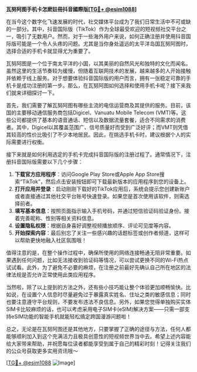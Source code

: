 **瓦努阿图手机卡怎麽註冊抖音國際版[[TG💪+ @esim1088](https://t.me/s/esim1088)]**

在当今这个数字化飞速发展的时代，社交媒体平台成为了我们日常生活中不可或缺的一部分。其中，抖音国际版（TikTok）作为全球最受欢迎的短视频社交平台之一，吸引了无数用户。然而，对于一些海外用户来说，如何正确注册并使用抖音国际版可能是一个令人头疼的问题。尤其是当你身处遥远的太平洋岛国瓦努阿图时，选择合适的手机卡就显得尤为重要了。

瓦努阿图是一个位于南太平洋的小国，以其美丽的自然风光和独特的文化而闻名。虽然这里的生活节奏较为缓慢，但随着互联网技术的发展，越来越多的人开始接触并依赖于线上服务。对于想要体验抖音国际版的用户而言，拥有一张稳定可靠的手机卡是成功注册的第一步。那么，在瓦努阿图如何选择和使用手机卡呢？接下来我们就来详细探讨一下。

首先，我们需要了解瓦努阿图有哪些主流的电信运营商及其提供的服务。目前，该国的主要移动通信服务商包括Digicel、Vanuatu Mobile Telecom (VMT)等。这些公司都提供了基本的语音通话、短信以及数据流量套餐，适合不同需求的消费者。其中，Digicel以其覆盖范围广、信号质量好而受到广泛好评；而VMT则凭借其较高的性价比吸引了不少本地居民。因此，在挑选手机卡时，建议根据个人的实际需要进行权衡。

接下来就是如何利用选定的手机卡完成抖音国际版的注册过程了。通常情况下，注册抖音国际版需要以下几个步骤：

1. **下载官方应用程序**：访问Google Play Store或Apple App Store搜索“TikTok”，然后点击安装按钮即可下载最新版本的应用程序到您的设备上。
2. **打开应用并登录**：启动刚刚下载好的TikTok应用后，系统会提示您创建新账户或者直接通过其他社交平台账号快速登录。如果您是首次使用该软件，则需选择前者。
3. **填写基本信息**：按照页面指示输入手机号码，并通过短信验证码验证身份。接着完善昵称、性别等相关资料信息。
4. **设置隐私权限**：根据自身喜好调整视频播放顺序、评论可见度等内容。
5. **开始探索内容**：最后别忘了关注一些感兴趣的话题标签或创作者频道，这样可以帮助更快地融入社区氛围哦！

值得注意的是，在整个操作过程中，确保所使用的网络连接畅通无阻非常重要。如果遇到任何问题，比如无法接收到验证码等情况，可以尝试更换不同的Wi-Fi热点试试看。此外，为了避免不必要的麻烦，在注册之前最好先确认自己所在地区的法律法规是否允许正常使用此类应用程序。

当然啦，除了以上提到的方法之外，还有些小技巧能让整个体验更加顺畅愉快。比如说，在设置个人信息时尽量避免过于暴露真实姓名、住址之类的敏感信息；同时也要注意遵守平台规则，不要发布违法不良信息。另外，如果您觉得单独购买实体SIM卡比较麻烦的话，也可以考虑采用电子SIM卡(eSIM)解决方案——只需一部支持eSIM功能的智能手机就能轻松搞定跨国漫游问题啦！

总之，无论是在瓦努阿图还是其他地方，只要掌握了正确的途径与方法，任何人都能够顺利加入到这个充满活力且极具创意性的短视频世界当中去。希望上述内容能给大家带来帮助，并祝愿每位读者都能享受到属于自己的精彩时刻！记得关注我们的公众号获取更多实用资讯哦～

[[TG💪+ @esim1088](https://t.me/s/esim1088) ![Image](https://i.postimg.cc/4NQfJmqS/Snipaste-2025-05-13-00-14-12.png)]